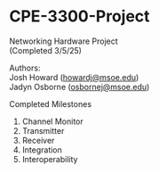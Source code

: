 # CPE-3300-Project

Networking Hardware Project  
  (Completed 3/5/25)  

Authors:  
Josh Howard (howardj@msoe.edu)  
Jadyn Osborne (osbornej@msoe.edu)  
 
Completed Milestones  
1. Channel Monitor  
2. Transmitter
3. Receiver
4. Integration
5. Interoperability  
